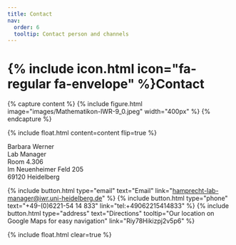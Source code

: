 ```yaml
---
title: Contact
nav:
  order: 6
  tooltip: Contact person and channels
---
```


# {% include icon.html icon="fa-regular fa-envelope" %}Contact



{% capture content %}
{%
  include figure.html
  image="images/Mathematikon-IWR-9_0.jpeg"
  width="400px"
%}
{% endcapture %}

{%
  include float.html
  content=content
  flip=true
%}

Barbara Werner<br>
Lab Manager<br>
Room 4.306<br>
Im Neuenheimer Feld 205<br>
69120 Heidelberg<br>

{%
  include button.html
  type="email"
  text="Email"
  link="hamprecht-lab-manager@iwr.uni-heidelberg.de"
%}
{%
  include button.html
  type="phone"
  text="+49-(0)6221-54 14 833"
  link="tel:+49062215414833"
%}
{%
  include button.html
  type="address"
  text="Directions"
  tooltip="Our location on Google Maps for easy navigation"
  link="Riy78Hikizpj2v5p6"
%}

{% include float.html clear=true %}